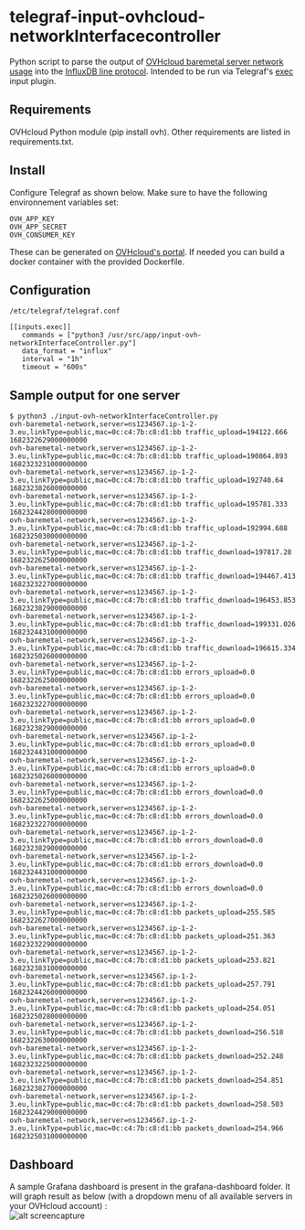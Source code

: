 # telegraf-input-ovhcloud-networkInterfacecontroller
Python script to parse the output of [OVHcloud baremetal server network usage](https://api.ovh.com/console/#/dedicated/server/%7BserviceName%7D/networkInterfaceController~GET) into the [InfluxDB line protocol](https://docs.influxdata.com/influxdb/latest/reference/syntax/line-protocol/). Intended to be run via Telegraf's [exec](https://github.com/influxdata/telegraf/tree/master/plugins/inputs/exec) input plugin.

## Requirements
OVHcloud Python module (pip install ovh). Other requirements are listed in requirements.txt.

## Install
Configure Telegraf as shown below. Make sure to have the following environnement variables set:
```
OVH_APP_KEY
OVH_APP_SECRET
OVH_CONSUMER_KEY
```
These can be generated on [OVHcloud's portal](https://help.ovhcloud.com/csm/en-gb-api-getting-started-ovhcloud-api?id=kb_article_view&sysparm_article=KB0042784#advanced-usage-pair-ovhcloud-apis-with-an-application).
If needed you can build a docker container with the provided Dockerfile.

## Configuration

`/etc/telegraf/telegraf.conf`
```
[[inputs.exec]]
   commands = ["python3 /usr/src/app/input-ovh-networkInterfaceController.py"]
   data_format = "influx"
   interval = "1h"
   timeout = "600s"

```

## Sample output for one server
```
$ python3 ./input-ovh-networkInterfaceController.py 
ovh-baremetal-network,server=ns1234567.ip-1-2-3.eu,linkType=public,mac=0c:c4:7b:c8:d1:bb traffic_upload=194122.666 1682322629000000000
ovh-baremetal-network,server=ns1234567.ip-1-2-3.eu,linkType=public,mac=0c:c4:7b:c8:d1:bb traffic_upload=190864.893 1682323231000000000
ovh-baremetal-network,server=ns1234567.ip-1-2-3.eu,linkType=public,mac=0c:c4:7b:c8:d1:bb traffic_upload=192740.64 1682323826000000000
ovh-baremetal-network,server=ns1234567.ip-1-2-3.eu,linkType=public,mac=0c:c4:7b:c8:d1:bb traffic_upload=195781.333 1682324428000000000
ovh-baremetal-network,server=ns1234567.ip-1-2-3.eu,linkType=public,mac=0c:c4:7b:c8:d1:bb traffic_upload=192994.688 1682325030000000000
ovh-baremetal-network,server=ns1234567.ip-1-2-3.eu,linkType=public,mac=0c:c4:7b:c8:d1:bb traffic_download=197817.28 1682322625000000000
ovh-baremetal-network,server=ns1234567.ip-1-2-3.eu,linkType=public,mac=0c:c4:7b:c8:d1:bb traffic_download=194467.413 1682323227000000000
ovh-baremetal-network,server=ns1234567.ip-1-2-3.eu,linkType=public,mac=0c:c4:7b:c8:d1:bb traffic_download=196453.853 1682323829000000000
ovh-baremetal-network,server=ns1234567.ip-1-2-3.eu,linkType=public,mac=0c:c4:7b:c8:d1:bb traffic_download=199331.026 1682324431000000000
ovh-baremetal-network,server=ns1234567.ip-1-2-3.eu,linkType=public,mac=0c:c4:7b:c8:d1:bb traffic_download=196615.334 1682325026000000000
ovh-baremetal-network,server=ns1234567.ip-1-2-3.eu,linkType=public,mac=0c:c4:7b:c8:d1:bb errors_upload=0.0 1682322625000000000
ovh-baremetal-network,server=ns1234567.ip-1-2-3.eu,linkType=public,mac=0c:c4:7b:c8:d1:bb errors_upload=0.0 1682323227000000000
ovh-baremetal-network,server=ns1234567.ip-1-2-3.eu,linkType=public,mac=0c:c4:7b:c8:d1:bb errors_upload=0.0 1682323829000000000
ovh-baremetal-network,server=ns1234567.ip-1-2-3.eu,linkType=public,mac=0c:c4:7b:c8:d1:bb errors_upload=0.0 1682324431000000000
ovh-baremetal-network,server=ns1234567.ip-1-2-3.eu,linkType=public,mac=0c:c4:7b:c8:d1:bb errors_upload=0.0 1682325026000000000
ovh-baremetal-network,server=ns1234567.ip-1-2-3.eu,linkType=public,mac=0c:c4:7b:c8:d1:bb errors_download=0.0 1682322625000000000
ovh-baremetal-network,server=ns1234567.ip-1-2-3.eu,linkType=public,mac=0c:c4:7b:c8:d1:bb errors_download=0.0 1682323227000000000
ovh-baremetal-network,server=ns1234567.ip-1-2-3.eu,linkType=public,mac=0c:c4:7b:c8:d1:bb errors_download=0.0 1682323829000000000
ovh-baremetal-network,server=ns1234567.ip-1-2-3.eu,linkType=public,mac=0c:c4:7b:c8:d1:bb errors_download=0.0 1682324431000000000
ovh-baremetal-network,server=ns1234567.ip-1-2-3.eu,linkType=public,mac=0c:c4:7b:c8:d1:bb errors_download=0.0 1682325026000000000
ovh-baremetal-network,server=ns1234567.ip-1-2-3.eu,linkType=public,mac=0c:c4:7b:c8:d1:bb packets_upload=255.585 1682322627000000000
ovh-baremetal-network,server=ns1234567.ip-1-2-3.eu,linkType=public,mac=0c:c4:7b:c8:d1:bb packets_upload=251.363 1682323229000000000
ovh-baremetal-network,server=ns1234567.ip-1-2-3.eu,linkType=public,mac=0c:c4:7b:c8:d1:bb packets_upload=253.821 1682323831000000000
ovh-baremetal-network,server=ns1234567.ip-1-2-3.eu,linkType=public,mac=0c:c4:7b:c8:d1:bb packets_upload=257.791 1682324426000000000
ovh-baremetal-network,server=ns1234567.ip-1-2-3.eu,linkType=public,mac=0c:c4:7b:c8:d1:bb packets_upload=254.051 1682325028000000000
ovh-baremetal-network,server=ns1234567.ip-1-2-3.eu,linkType=public,mac=0c:c4:7b:c8:d1:bb packets_download=256.518 1682322630000000000
ovh-baremetal-network,server=ns1234567.ip-1-2-3.eu,linkType=public,mac=0c:c4:7b:c8:d1:bb packets_download=252.248 1682323225000000000
ovh-baremetal-network,server=ns1234567.ip-1-2-3.eu,linkType=public,mac=0c:c4:7b:c8:d1:bb packets_download=254.851 1682323827000000000
ovh-baremetal-network,server=ns1234567.ip-1-2-3.eu,linkType=public,mac=0c:c4:7b:c8:d1:bb packets_download=258.503 1682324429000000000
ovh-baremetal-network,server=ns1234567.ip-1-2-3.eu,linkType=public,mac=0c:c4:7b:c8:d1:bb packets_download=254.966 1682325031000000000

```
## Dashboard
A sample Grafana dashboard is present in the grafana-dashboard folder. It will graph result as below (with a dropdown menu of all available servers in your OVHcloud account) :  
![alt screencapture](https://raw.githubusercontent.com/pcqnt/telegraf-input-ovhcloud-networkInterfacecontroller/main/grafana-dashboard/capture_grafana.png)
